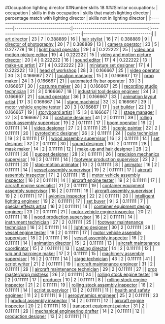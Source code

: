 #Occupation lighting director
##Number skills 18
###Similar occupations:
| occupation                                                                            |   skills in this occupation |   skills that match lighting director |   percentage match with lighting director |   skills not in lighting director |
|:--------------------------------------------------------------------------------------|----------------------------:|--------------------------------------:|------------------------------------------:|----------------------------------:|
| [art director](art_director.md)                                                       |                          23 |                                     7 |                                  0.388889 |                                16 |
| [hair stylist](hair_stylist.md)                                                       |                          16 |                                     7 |                                  0.388889 |                                 9 |
| [director of photography](director_of_photography.md)                                 |                          20 |                                     7 |                                  0.388889 |                                13 |
| [camera operator](camera_operator.md)                                                 |                          23 |                                     5 |                                  0.277778 |                                18 |
| [light board operator](light_board_operator.md)                                       |                          29 |                                     4 |                                  0.222222 |                                25 |
| [video and motion picture editor](video_and_motion_picture_editor.md)                 |                          19 |                                     4 |                                  0.222222 |                                15 |
| [video and motion picture director](video_and_motion_picture_director.md)             |                          20 |                                     4 |                                  0.222222 |                                16 |
| [sound editor](sound_editor.md)                                                       |                          17 |                                     4 |                                  0.222222 |                                13 |
| [make-up artist](make-up_artist.md)                                                   |                          27 |                                     4 |                                  0.222222 |                                23 |
| [miniature set designer](miniature_set_designer.md)                                   |                          17 |                                     4 |                                  0.222222 |                                13 |
| [head of workshop](head_of_workshop.md)                                               |                          28 |                                     3 |                                  0.166667 |                                25 |
| [video operator](video_operator.md)                                                   |                          30 |                                     3 |                                  0.166667 |                                27 |
| [location manager](location_manager.md)                                               |                          15 |                                     3 |                                  0.166667 |                                12 |
| [prop maker](prop_maker.md)                                                           |                          24 |                                     3 |                                  0.166667 |                                21 |
| [automated fly bar operator](automated_fly_bar_operator.md)                           |                          33 |                                     3 |                                  0.166667 |                                30 |
| [costume maker](costume_maker.md)                                                     |                          28 |                                     3 |                                  0.166667 |                                25 |
| [recording studio technician](recording_studio_technician.md)                         |                          21 |                                     3 |                                  0.166667 |                                18 |
| [industrial tool design engineer](industrial_tool_design_engineer.md)                 |                          24 |                                     3 |                                  0.166667 |                                21 |
| [sound operator](sound_operator.md)                                                   |                          36 |                                     3 |                                  0.166667 |                                33 |
| [animation layout artist](animation_layout_artist.md)                                 |                          17 |                                     3 |                                  0.166667 |                                14 |
| [stage machinist](stage_machinist.md)                                                 |                          32 |                                     3 |                                  0.166667 |                                29 |
| [motor vehicle engine tester](motor_vehicle_engine_tester.md)                         |                          20 |                                     3 |                                  0.166667 |                                17 |
| [set builder](set_builder.md)                                                         |                          22 |                                     3 |                                  0.166667 |                                19 |
| [storyboard artist](storyboard_artist.md)                                             |                          15 |                                     3 |                                  0.166667 |                                12 |
| [stage manager](stage_manager.md)                                                     |                          27 |                                     3 |                                  0.166667 |                                24 |
| [costume designer](costume_designer.md)                                               |                          41 |                                     2 |                                  0.111111 |                                39 |
| [rolling stock assembly supervisor](rolling_stock_assembly_supervisor.md)             |                          19 |                                     2 |                                  0.111111 |                                17 |
| [boom operator](boom_operator.md)                                                     |                          16 |                                     2 |                                  0.111111 |                                14 |
| [video designer](video_designer.md)                                                   |                          27 |                                     2 |                                  0.111111 |                                25 |
| [scenic painter](scenic_painter.md)                                                   |                          22 |                                     2 |                                  0.111111 |                                20 |
| [pyrotechnic designer](pyrotechnic_designer.md)                                       |                          26 |                                     2 |                                  0.111111 |                                24 |
| [pulp technician](pulp_technician.md)                                                 |                          19 |                                     2 |                                  0.111111 |                                17 |
| [wood assembly supervisor](wood_assembly_supervisor.md)                               |                          16 |                                     2 |                                  0.111111 |                                14 |
| [set designer](set_designer.md)                                                       |                          32 |                                     2 |                                  0.111111 |                                30 |
| [sound designer](sound_designer.md)                                                   |                          30 |                                     2 |                                  0.111111 |                                28 |
| [mask maker](mask_maker.md)                                                           |                          14 |                                     2 |                                  0.111111 |                                12 |
| [make-up and hair designer](make-up_and_hair_designer.md)                             |                          28 |                                     2 |                                  0.111111 |                                26 |
| [puppet designer](puppet_designer.md)                                                 |                          28 |                                     2 |                                  0.111111 |                                26 |
| [precision mechanics supervisor](precision_mechanics_supervisor.md)                   |                          16 |                                     2 |                                  0.111111 |                                14 |
| [footwear production supervisor](footwear_production_supervisor.md)                   |                          22 |                                     2 |                                  0.111111 |                                20 |
| [stop-motion animator](stop-motion_animator.md)                                       |                          10 |                                     2 |                                  0.111111 |                                 8 |
| [animator](animator.md)                                                               |                          16 |                                     2 |                                  0.111111 |                                14 |
| [vessel assembly supervisor](vessel_assembly_supervisor.md)                           |                          19 |                                     2 |                                  0.111111 |                                17 |
| [aircraft assembly inspector](aircraft_assembly_inspector.md)                         |                          17 |                                     2 |                                  0.111111 |                                15 |
| [motor vehicle assembly inspector](motor_vehicle_assembly_inspector.md)               |                          16 |                                     2 |                                  0.111111 |                                14 |
| [aircraft engine tester](aircraft_engine_tester.md)                                   |                          19 |                                     2 |                                  0.111111 |                                17 |
| [aircraft engine specialist](aircraft_engine_specialist.md)                           |                          21 |                                     2 |                                  0.111111 |                                19 |
| [container equipment assembly supervisor](container_equipment_assembly_supervisor.md) |                          18 |                                     2 |                                  0.111111 |                                16 |
| [aircraft assembly supervisor](aircraft_assembly_supervisor.md)                       |                          19 |                                     2 |                                  0.111111 |                                17 |
| [avionics inspector](avionics_inspector.md)                                           |                          22 |                                     2 |                                  0.111111 |                                20 |
| [intelligent lighting engineer](intelligent_lighting_engineer.md)                     |                          19 |                                     2 |                                  0.111111 |                                17 |
| [set buyer](set_buyer.md)                                                             |                           9 |                                     2 |                                  0.111111 |                                 7 |
| [special effects artist](special_effects_artist.md)                                   |                          16 |                                     2 |                                  0.111111 |                                14 |
| [container equipment design engineer](container_equipment_design_engineer.md)         |                          23 |                                     2 |                                  0.111111 |                                21 |
| [motor vehicle engine inspector](motor_vehicle_engine_inspector.md)                   |                          20 |                                     2 |                                  0.111111 |                                18 |
| [wood production supervisor](wood_production_supervisor.md)                           |                          16 |                                     2 |                                  0.111111 |                                14 |
| [instrument technician](instrument_technician.md)                                     |                          27 |                                     2 |                                  0.111111 |                                25 |
| [footwear maintenance technician](footwear_maintenance_technician.md)                 |                          16 |                                     2 |                                  0.111111 |                                14 |
| [lighting designer](lighting_designer.md)                                             |                          30 |                                     2 |                                  0.111111 |                                28 |
| [vessel engine tester](vessel_engine_tester.md)                                       |                          19 |                                     2 |                                  0.111111 |                                17 |
| [motor vehicle assembly supervisor](motor_vehicle_assembly_supervisor.md)             |                          18 |                                     2 |                                  0.111111 |                                16 |
| [vessel assembly inspector](vessel_assembly_inspector.md)                             |                          16 |                                     2 |                                  0.111111 |                                14 |
| [animation director](animation_director.md)                                           |                          15 |                                     2 |                                  0.111111 |                                13 |
| [aircraft maintenance coordinator](aircraft_maintenance_coordinator.md)               |                          15 |                                     2 |                                  0.111111 |                                13 |
| [casting director](casting_director.md)                                               |                          14 |                                     2 |                                  0.111111 |                                12 |
| [wig and hairpiece maker](wig_and_hairpiece_maker.md)                                 |                          17 |                                     2 |                                  0.111111 |                                15 |
| [machinery assembly supervisor](machinery_assembly_supervisor.md)                     |                          16 |                                     2 |                                  0.111111 |                                14 |
| [stage technician](stage_technician.md)                                               |                          43 |                                     2 |                                  0.111111 |                                41 |
| [script writer](script_writer.md)                                                     |                          21 |                                     2 |                                  0.111111 |                                19 |
| [aircraft maintenance engineer](aircraft_maintenance_engineer.md)                     |                          31 |                                     2 |                                  0.111111 |                                29 |
| [aircraft maintenance technician](aircraft_maintenance_technician.md)                 |                          29 |                                     2 |                                  0.111111 |                                27 |
| [prop master/prop mistress](prop_master-prop_mistress.md)                             |                          26 |                                     2 |                                  0.111111 |                                24 |
| [rolling stock engine tester](rolling_stock_engine_tester.md)                         |                          19 |                                     2 |                                  0.111111 |                                17 |
| [producer](producer.md)                                                               |                          10 |                                     2 |                                  0.111111 |                                 8 |
| [rolling stock engine inspector](rolling_stock_engine_inspector.md)                   |                          21 |                                     2 |                                  0.111111 |                                19 |
| [rolling stock assembly inspector](rolling_stock_assembly_inspector.md)               |                          16 |                                     2 |                                  0.111111 |                                14 |
| [script supervisor](script_supervisor.md)                                             |                          13 |                                     2 |                                  0.111111 |                                11 |
| [health and safety engineer](health_and_safety_engineer.md)                           |                          11 |                                     2 |                                  0.111111 |                                 9 |
| [aerodynamics engineer](aerodynamics_engineer.md)                                     |                          25 |                                     2 |                                  0.111111 |                                23 |
| [product assembly inspector](product_assembly_inspector.md)                           |                          14 |                                     2 |                                  0.111111 |                                12 |
| [aircraft engine inspector](aircraft_engine_inspector.md)                             |                          20 |                                     2 |                                  0.111111 |                                18 |
| [transport equipment painter](transport_equipment_painter.md)                         |                          31 |                                     2 |                                  0.111111 |                                29 |
| [mechanical engineering drafter](mechanical_engineering_drafter.md)                   |                          14 |                                     2 |                                  0.111111 |                                12 |
| [production designer](production_designer.md)                                         |                          13 |                                     2 |                                  0.111111 |                                11 |
